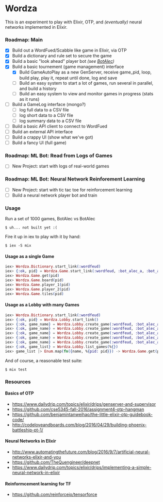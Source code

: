 # Wordza

This is an experiment to play with Elixir, OTP, and _(eventually)_ neural networks implemented in Elixir.

### Roadmap: Main

- [x] Build out a WordFued/Scabble like game in Elixir, via OTP
- [x] Build a dictionary and rule set to secure the game
- [x] Build a basic "look ahead" player bot _(see [BotAlec](./lib/bot_alec/))_
- [x] Build a basic tournement (game management) interface
  - [x] Build GameAutoPlay as a new GenServer, receive game_pid,
        loop, build play, play it, repeat until done, log and save
  - [ ] Build an easy system to start a lot of games, run several in parallel, and build a history
  - [ ] Build an easy system to view and monitor games in progress (stats as it runs)
- [ ] Build a GameLog interface (mongo?)
  - [ ] log full data to a CSV file
  - [ ] log short data to a CSV file
  - [ ] log summary data to a CSV file
- [ ] Build a basic API client to connect to WordFued
- [ ] Build an external API interface
- [ ] Build a crappy UI (show what we've got)
- [ ] Build a fancy UI (full game)

### Roadmap: ML Bot: Read from Logs of Games

- [ ] New Project: start with logs of real-world games

### Roadmap: ML Bot: Neural Network Reinforement Learning

- [ ] New Project: start with tic tac toe for reinforcement learning
- [ ] Build a neural network player bot and train

### Usage

Run a set of 1000 games, BotAlec vs BotAlec

```
$ uh... not built yet :(
```

Fire it up in iex to play with it by hand:

```
$ iex -S mix
```

#### Usage as a single Game

```ex
iex> Wordza.Dictionary.start_link(:wordfeud)
iex> {:ok, pid} = Wordza.Game.start_link(:wordfeud, :bot_alec_a, :bot_alec_b)
iex> Wordza.Game.get(pid)
iex> Wordza.Game.board(pid)
iex> Wordza.Game.player_1(pid)
iex> Wordza.Game.player_2(pid)
iex> Wordza.Game.tiles(pid)
```

#### Usage as a Lobby with many Games

```ex
iex> Wordza.Dictionary.start_link(:wordfeud)
iex> {:ok, pid} = Wordza.Lobby.start_link()
iex> {:ok, game_name} = Wordza.Lobby.create_game(:wordfeud, :bot_alec_a, :bot_alec_b)
iex> {:ok, game_name} = Wordza.Lobby.create_game(:wordfeud, :bot_alec_a, :bot_alec_b)
iex> {:ok, game_name} = Wordza.Lobby.create_game(:wordfeud, :bot_alec_a, :bot_alec_b)
iex> {:ok, game_name} = Wordza.Lobby.create_game(:wordfeud, :bot_alec_a, :bot_alec_b)
iex> {:ok, game_name} = Wordza.Lobby.create_game(:wordfeud, :bot_alec_a, :bot_alec_b)
iex> {:ok, game_list} = Wordza.Lobby.list_games(%{})
iex> game_list |> Enum.map(fn({name, %{pid: pid}}) -> Wordza.Game.get(pid, :full) end)
```

And of course, a reasonable test suite:

```
$ mix test
```

### Resources

#### Basics of OTP
- https://www.dailydrip.com/topics/elixir/drips/genserver-and-supervisor
- https://github.com/cse5345-fall-2016/assignment4-otp-hangman
- https://github.com/benjamintanweihao/the-little-elixir-otp-guidebook-code/
- http://codeloveandboards.com/blog/2016/04/29/building-phoenix-battleship-pt-1/

#### Neural Networks in Elixir
- http://www.automatingthefuture.com/blog/2016/9/7/artificial-neural-networks-elixir-and-you
- https://github.com/TheQuengineer/deepnet
- https://www.dailydrip.com/topics/elixir/drips/implementing-a-simple-neural-network-in-elixir

#### Reinformcement learning for TF
- https://github.com/reinforceio/tensorforce
